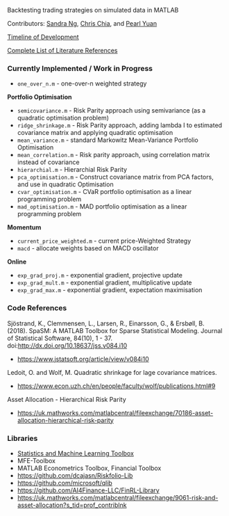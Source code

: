 Backtesting trading strategies on simulated data in MATLAB

Contributors: [Sandra Ng](https://github.com/sandrangying), [Chris Chia](https://github.com/chrischia06), and [Pearl Yuan](https://github.com/ZiningYuan)

<!-- Cloned from : https://github.com/SIAM-FM21-PC/MathWorks -->

[Timeline of Development](#DEVELOPMENT.md)

[Complete List of Literature References](#REFERENCES.md)

### Currently Implemented / Work in Progress

+ `one_over_n.m` - one-over-n weighted strategy

**Portfolio Optimisation**

+ `semicovariance.m` - Risk Parity approach using semivariance (as a quadratic optimisation problem)
+ `ridge_shrinkage.m` - Risk Parity approach, adding lambda I to estimated covariance matrix and applying quadratic optimisation	
+ `mean_variance.m` - standard Markowitz Mean-Variance Portfolio Optimisation
+ `mean_correlation.m` - Risk parity approach, using correlation matrix instead of covariance
+ `hierarchial.m` - Hierarchial Risk Parity
+ `pca_optimisation.m` - Construct covariance matrix from PCA factors, and use in quadratic Optimisation
+ `cvar_optimisation.m` - CVaR portfolio optimisation as a linear programming problem
+ `mad_optimisation.m` - MAD portfolio optimisation as a linear programming problem

**Momentum**
+ `current_price_weighted.m` - current price-Weighted Strategy
+ `macd` - allocate weights based on MACD oscillator

**Online**
+ `exp_grad_proj.m` - exponential gradient, projective update
+ `exp_grad_mult.m` - exponential gradient, multiplicative update
+ `exp_grad_max.m` - exponential gradient, expectation maximisation



### Code References

Sjöstrand, K., Clemmensen, L., Larsen, R., Einarsson, G., & Ersbøll, B. (2018). SpaSM: A MATLAB Toolbox for Sparse Statistical Modeling. Journal of Statistical Software, 84(10), 1 - 37. doi:http://dx.doi.org/10.18637/jss.v084.i10

+ https://www.jstatsoft.org/article/view/v084i10

Ledoit, O. and Wolf, M.
Quadratic shrinkage for lage covariance matrices.

+ https://www.econ.uzh.ch/en/people/faculty/wolf/publications.html#9

 Asset Allocation - Hierarchical Risk Parity 

+ https://uk.mathworks.com/matlabcentral/fileexchange/70186-asset-allocation-hierarchical-risk-parity

### Libraries
+ [Statistics and Machine Learning Toolbox](https://uk.mathworks.com/help/stats/index.html)
+ MFE-Toolbox
+ MATLAB Econometrics Toolbox, Financial Toolbox
+ https://github.com/dcajasn/Riskfolio-Lib
+ https://github.com/microsoft/qlib
+ https://github.com/AI4Finance-LLC/FinRL-Library
+ https://uk.mathworks.com/matlabcentral/fileexchange/9061-risk-and-asset-allocation?s_tid=prof_contriblnk



